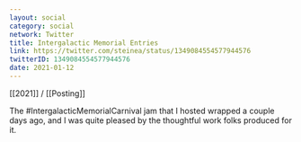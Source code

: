 ```yaml
---
layout: social
category: social
network: Twitter
title: Intergalactic Memorial Entries
link: https://twitter.com/steinea/status/1349084554577944576
twitterID: 1349084554577944576
date: 2021-01-12
---
```


[[2021]] / [[Posting]]

The #IntergalacticMemorialCarnival jam that I hosted wrapped a couple days ago, and I was quite pleased by the thoughtful work folks produced for it.
